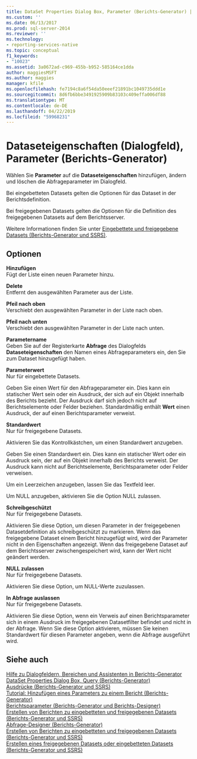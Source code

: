 ```yaml
---
title: DataSet Properties Dialog Box, Parameter (Berichts-Generator) | Microsoft-Dokumentation
ms.custom: ''
ms.date: 06/13/2017
ms.prod: sql-server-2014
ms.reviewer: ''
ms.technology:
- reporting-services-native
ms.topic: conceptual
f1_keywords:
- "10023"
ms.assetid: 3a0672ad-c969-455b-b952-585164ce1dda
author: maggiesMSFT
ms.author: maggies
manager: kfile
ms.openlocfilehash: fe7194c8a6f54da50eeef21891bc1049735ddd1e
ms.sourcegitcommit: 8d6fb6bbe3491925909b83103c409effa006df88
ms.translationtype: MT
ms.contentlocale: de-DE
ms.lasthandoff: 04/22/2019
ms.locfileid: "59968231"
---
```

# <a name="dataset-properties-dialog-box-parameters-report-builder"></a>Dataseteigenschaften (Dialogfeld), Parameter (Berichts-Generator)
  Wählen Sie **Parameter** auf die **Dataseteigenschaften** hinzufügen, ändern und löschen die Abfrageparameter im Dialogfeld.  
  
 Bei eingebetteten Datasets gelten die Optionen für das Dataset in der Berichtsdefinition.  
  
 Bei freigegebenen Datasets gelten die Optionen für die Definition des freigegebenen Datasets auf dem Berichtsserver.  
  
 Weitere Informationen finden Sie unter [Eingebettete und freigegebene Datasets (Berichts-Generator und SSRS)](report-data/embedded-and-shared-datasets-report-builder-and-ssrs.md).  
  
## <a name="options"></a>Optionen  
 **Hinzufügen**  
 Fügt der Liste einen neuen Parameter hinzu.  
  
 **Delete**  
 Entfernt den ausgewählten Parameter aus der Liste.  
  
 **Pfeil nach oben**  
 Verschiebt den ausgewählten Parameter in der Liste nach oben.  
  
 **Pfeil nach unten**  
 Verschiebt den ausgewählten Parameter in der Liste nach unten.  
  
 **Parametername**  
 Geben Sie auf der Registerkarte **Abfrage** des Dialogfelds **Dataseteigenschaften** den Namen eines Abfrageparameters ein, den Sie zum Dataset hinzugefügt haben.  
  
 **Parameterwert**  
 Nur für eingebettete Datasets.  
  
 Geben Sie einen Wert für den Abfrageparameter ein. Dies kann ein statischer Wert sein oder ein Ausdruck, der sich auf ein Objekt innerhalb des Berichts bezieht. Der Ausdruck darf sich jedoch nicht auf Berichtselemente oder Felder beziehen. Standardmäßig enthält **Wert** einen Ausdruck, der auf einen Berichtsparameter verweist.  
  
 **Standardwert**  
 Nur für freigegebene Datasets.  
  
 Aktivieren Sie das Kontrollkästchen, um einen Standardwert anzugeben.  
  
 Geben Sie einen Standardwert ein. Dies kann ein statischer Wert oder ein Ausdruck sein, der auf ein Objekt innerhalb des Berichts verweist. Der Ausdruck kann nicht auf Berichtselemente, Berichtsparameter oder Felder verweisen.  
  
 Um ein Leerzeichen anzugeben, lassen Sie das Textfeld leer.  
  
 Um NULL anzugeben, aktivieren Sie die Option NULL zulassen.  
  
 **Schreibgeschützt**  
 Nur für freigegebene Datasets.  
  
 Aktivieren Sie diese Option, um diesen Parameter in der freigegebenen Datasetdefinition als schreibgeschützt zu markieren. Wenn das freigegebene Dataset einem Bericht hinzugefügt wird, wird der Parameter nicht in den Eigenschaften angezeigt. Wenn das freigegebene Dataset auf dem Berichtsserver zwischengespeichert wird, kann der Wert nicht geändert werden.  
  
 **NULL zulassen**  
 Nur für freigegebene Datasets.  
  
 Aktivieren Sie diese Option, um NULL-Werte zuzulassen.  
  
 **In Abfrage auslassen**  
 Nur für freigegebene Datasets.  
  
 Aktivieren Sie diese Option, wenn ein Verweis auf einen Berichtsparameter sich in einem Ausdruck im freigegebenen Datasetfilter befindet und nicht in der Abfrage. Wenn Sie diese Option aktivieren, müssen Sie keinen Standardwert für diesen Parameter angeben, wenn die Abfrage ausgeführt wird.  
  
## <a name="see-also"></a>Siehe auch  
 [Hilfe zu Dialogfeldern, Bereichen und Assistenten in Berichts-Generator](../../2014/reporting-services/report-builder-help-for-dialog-boxes-panes-and-wizards.md)   
 [DataSet Properties Dialog Box, Query &#40;Berichts-Generator&#41;](report-data/dataset-properties-dialog-box-query-report-builder.md)   
 [Ausdrücke &#40;Berichts-Generator und SSRS&#41;](report-design/expressions-report-builder-and-ssrs.md)   
 [Tutorial: Hinzufügen eines Parameters zu einem Bericht (Berichts-Generator)](tutorial-add-a-parameter-to-your-report-report-builder.md)   
 [Berichtsparameter &#40;Berichts-Generator und Berichts-Designer&#41;](report-design/report-parameters-report-builder-and-report-designer.md)   
 [Erstellen von Berichten zu eingebetteten und freigegebenen Datasets &#40;Berichts-Generator und SSRS&#41;](report-data/report-embedded-datasets-and-shared-datasets-report-builder-and-ssrs.md)   
 [Abfrage-Designer &#40;Berichts-Generator&#41;](../../2014/reporting-services/query-designers-report-builder.md)   
 [Erstellen von Berichten zu eingebetteten und freigegebenen Datasets &#40;Berichts-Generator und SSRS&#41;](report-data/report-embedded-datasets-and-shared-datasets-report-builder-and-ssrs.md)   
 [Erstellen eines freigegebenen Datasets oder eingebetteten Datasets &#40;Berichts-Generator und SSRS&#41;](report-data/create-a-shared-dataset-or-embedded-dataset-report-builder-and-ssrs.md)  
  
  
